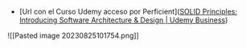 * [Url con el Curso Udemy acceso por Perficient]([SOLID Principles: Introducing Software Architecture & Design | Udemy Business](https://perficient.udemy.com/course/solid-design/learn/lecture/15983704#overview))

![[Pasted image 20230825101754.png]]
